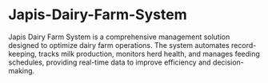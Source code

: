 # Japis-Dairy-Farm-System
Japis Dairy Farm System is a comprehensive management solution designed to optimize dairy farm operations.  The system automates record-keeping, tracks milk production, monitors herd health, and manages feeding  schedules, providing real-time data to improve efficiency and decision-making.
